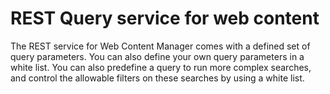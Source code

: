 # REST Query service for web content

The REST service for Web Content Manager comes with a defined set of query parameters. You can also define your own query parameters in a white list. You can also predefine a query to run more complex searches, and control the allowable filters on these searches by using a white list.

